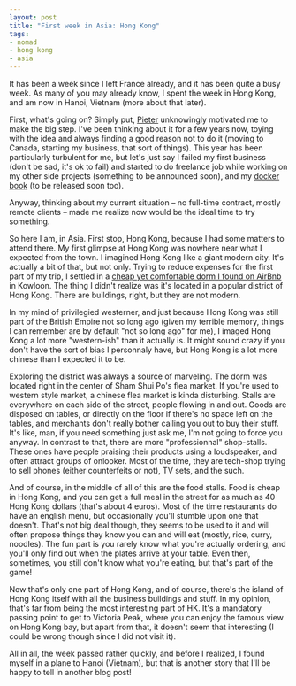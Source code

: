 ```yaml
---
layout: post
title: "First week in Asia: Hong Kong"
tags: 
- nomad
- hong kong
- asia
---
```


It has been a week since I left France already, and it has been quite a busy week. As many of you may already know, I spent the week in Hong Kong, and am now in Hanoi, Vietnam (more about that later).

First, what's going on? Simply put, [Pieter](https://levels.io) unknowingly motivated me to make the big step. I've been thinking about it for a few years now, toying with the idea and always finding a good reason not to do it (moving to Canada, starting my business, that sort of things). This year has been particularly turbulent for me, but let's just say I failed my first business (don't be sad, it's ok to fail) and started to do freelance job while working on my other side projects (something to be announced soon), and my [docker book](https://geoffrey.io/books/discovering-docker.html) (to be released soon too).

Anyway, thinking about my current situation – no full-time contract, mostly remote clients – made me realize now would be the ideal time to try something.

So here I am, in Asia. First stop, Hong Kong, because I had some matters to attend there. My first glimpse at Hong Kong was nowhere near what I expected from the town. I imagined Hong Kong like a giant modern city. It's actually a bit of that, but not only. Trying to reduce expenses for the first part of my trip, I settled in a [cheap yet comfortable dorm I found on AirBnb](https://www.airbnb.com/rooms/298022) in Kowloon. The thing I didn't realize was it's located in a popular district of Hong Kong. There are buildings, right, but they are not modern.

In my mind of privilegied westerner, and just because Hong Kong was still part of the British Empire not so long ago (given my terrible memory, things I can remember are by default "not so long ago" for me), I imaged Hong Kong a lot more "western-ish" than it actually is. It might sound crazy if you don't have the sort of bias I personnaly have, but Hong Kong is a lot more chinese than I expected it to be.

Exploring the district was always a source of marveling. The dorm was located right in the center of Sham Shui Po's flea market. If you're used to western style market, a chinese flea market is kinda disturbing. Stalls are everywhere on each side of the street, people flowing in and out. Goods are disposed on tables, or directly on the floor if there's no space left on the tables, and merchants don't really bother calling you out to buy their stuff. It's like, man, if you need something just ask me, I'm not going to force you anyway. In contrast to that, there are more "professionnal" shop-stalls. These ones have people praising their products using a loudspeaker, and often attract groups of onlooker. Most of the time, they are tech-shop trying to sell phones (either counterfeits or not), TV sets, and the such.

And of course, in the middle of all of this are the food stalls.  Food is cheap in Hong Kong, and you can get a full meal in the street for as much as 40 Hong Kong dollars (that's about 4 euros). Most of the time restaurants do have an english menu, but occasionally you'll stumble upon one that doesn't. That's not big deal though, they seems to be used to it and will often propose things they know you can and will eat (mostly, rice, curry, noodles). The fun part is you rarely know what you're actually ordering, and you'll only find out when the plates arrive at your table. Even then, sometimes, you still don't know what you're eating, but that's part of the game!

Now that's only one part of Hong Kong, and of course, there's the island of Hong Kong itself with all the business buildings and stuff. In my opinion, that's far from being the most interesting part of HK. It's a mandatory passing point to get to Victoria Peak, where you can enjoy the famous view on Hong Kong bay, but apart from that, it doesn't seem that interesting (I could be wrong though since I did not visit it).

All in all, the week passed rather quickly, and before I realized, I found myself in a plane to Hanoi (Vietnam), but that is another story that I'll be happy to tell in another blog post!

